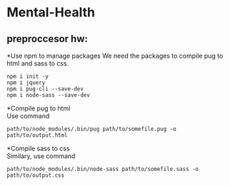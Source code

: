 # Mental-Health
## preproccesor hw:
*Use npm to manage packages
We need the packages to compile pug to html and sass to css.
```
npm i init -y
npm i jquery
npm i pug-cli --save-dev
npm i node-sass --save-dev
```
*Compile pug to html  
Use command
```
path/to/node_modules/.bin/pug path/to/somefile.pug -o path/to/output.html
```
*Compile sass to css  
Similary, use command
```
path/to/node_modules/.bin/node-sass path/to/somefile.sass -o path/to/output.css
```


